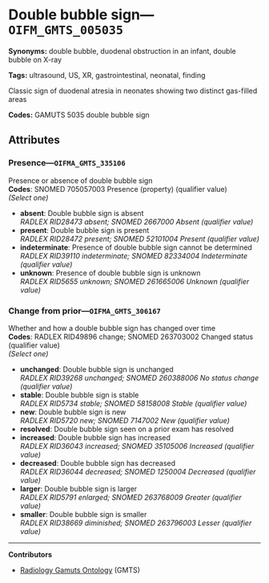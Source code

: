 # Double bubble sign—`OIFM_GMTS_005035`

**Synonyms:** double bubble, duodenal obstruction in an infant, double bubble on X-ray

**Tags:** ultrasound, US, XR, gastrointestinal, neonatal, finding

Classic sign of duodenal atresia in neonates showing two distinct gas-filled areas

**Codes:** GAMUTS 5035 double bubble sign

## Attributes

### Presence—`OIFMA_GMTS_335106`

Presence or absence of double bubble sign  
**Codes**: SNOMED 705057003 Presence (property) (qualifier value)  
*(Select one)*

- **absent**: Double bubble sign is absent  
_RADLEX RID28473 absent; SNOMED 2667000 Absent (qualifier value)_
- **present**: Double bubble sign is present  
_RADLEX RID28472 present; SNOMED 52101004 Present (qualifier value)_
- **indeterminate**: Presence of double bubble sign cannot be determined  
_RADLEX RID39110 indeterminate; SNOMED 82334004 Indeterminate (qualifier value)_
- **unknown**: Presence of double bubble sign is unknown  
_RADLEX RID5655 unknown; SNOMED 261665006 Unknown (qualifier value)_

### Change from prior—`OIFMA_GMTS_306167`

Whether and how a double bubble sign has changed over time  
**Codes**: RADLEX RID49896 change; SNOMED 263703002 Changed status (qualifier value)  
*(Select one)*

- **unchanged**: Double bubble sign is unchanged  
_RADLEX RID39268 unchanged; SNOMED 260388006 No status change (qualifier value)_
- **stable**: Double bubble sign is stable  
_RADLEX RID5734 stable; SNOMED 58158008 Stable (qualifier value)_
- **new**: Double bubble sign is new  
_RADLEX RID5720 new; SNOMED 7147002 New (qualifier value)_
- **resolved**: Double bubble sign seen on a prior exam has resolved  
- **increased**: Double bubble sign has increased  
_RADLEX RID36043 increased; SNOMED 35105006 Increased (qualifier value)_
- **decreased**: Double bubble sign has decreased  
_RADLEX RID36044 decreased; SNOMED 1250004 Decreased (qualifier value)_
- **larger**: Double bubble sign is larger  
_RADLEX RID5791 enlarged; SNOMED 263768009 Greater (qualifier value)_
- **smaller**: Double bubble sign is smaller  
_RADLEX RID38669 diminished; SNOMED 263796003 Lesser (qualifier value)_

---

**Contributors**

- [Radiology Gamuts Ontology](https://gamuts.net/) (GMTS)